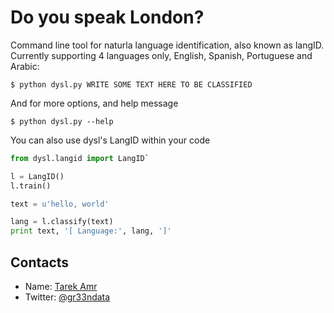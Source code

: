 Do you speak London?
====================

Command line tool for naturla language identification, also known as langID. Currently supporting 4 languages only, English, Spanish, Portuguese and Arabic:

`$ python dysl.py WRITE SOME TEXT HERE TO BE CLASSIFIED`

And for more options, and help message

`$ python dysl.py --help`

You can also use dysl's LangID within your code

```python
from dysl.langid import LangID`

l = LangID()
l.train()

text = u'hello, world'

lang = l.classify(text)
print text, '[ Language:', lang, ']'
```

Contacts
--------
 
+ Name: [Tarek Amr](http://tarekamr.appspot.com/)
+ Twitter: [@gr33ndata](https://twitter.com/gr33ndata)
